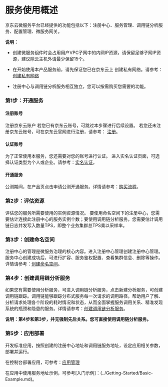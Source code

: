 # 服务使用概述


京东云微服务平台已经提供的功能包括以下：注册中心、服务管理、调用链分析服务、配置管理、微服务网关。 

**说明：**

-   创建微服务组件时会占用用户VPC子网中的内网IP资源，请保留足够子网IP资源，建议除云主机外请最少保留15个。

-   在开始使用本产品服务前，请先保证您已在京东云上 创建私有网络。请参考：[创建私有网络](../../../Networking/Virtual-Private-Cloud/Introduction/Product-Overview.md)

-   注册中心与调用链分析服务相互独立，您可以按需购买您需要的功能。



###  第1步：开通服务
#### 注册账号
注册京东云账户 若您已有京东云账号，可跳过本步骤进行后续设置。 若您还未注册京东云账号，可在京东云官网进行注册，请参考： [注册](https://user.jdcloud.com/register)。

#### 认证账号
为了正常使用本服务，您还需要对您的账号进行认证。
进入实名认证页面，可选择认证类型为个人或企业。请参考：[实名认证](https://uc.jdcloud.com/account/certify)。

#### 开通服务
公测期间，在产品页点击申请公测开通服务。详情请参考：[购买流程](../Pricing/Purchase-Process.md)。


### 第2步：评估资源
评估您的服务所需要使用的实例资源情况。 要使用命名空间下的注册中心，您需要估计连接此注册中心的服务实例个数；要使用调用链分析服务，您需要估计调用链日志并发写入数量TPS，即整个业务集群总TPS乘以采样率。

###  第3步：创建命名空间
注册中心的管理是微服务治理的核心内容。进入注册中心管理创建注册中心管理。服务中心创建成功后，可进行扩容、服务鉴权配置、查看集群信息、删除等操作。详情请参考：[创建命名空间](../Operation-Guide/Operation-Guide/Namespace.md)。

### 第4步：创建调用链分析服务
如果您有需要使用分析服务，可进入调用链分析服务，点击新建分析服务，可创建调用链跟踪。调用链能够跟踪分布式服务每一次请求的调用路径，帮助用户了解、分析请求处理各个阶段的耗时情况和状态，从而全面掌握服务调用关系、精准发现系统的瓶颈和隐患的服务。详情请参考：[创建调用链分析服务](../Operation-Guide/DevOps/Analysis-Service.md)。

**说明：第4步和第3步，并无强制先后关系。您可直接使用调用链分析服务。**

### 第5步：应用部署
开发标准应用，按照创建的注册中心地址和调用链服务地址，设定应用相关参数，部署并运行。

在控制台部署应用，可参考：[应用管理](../Operation-Guide/APP-Manage/APPList.md)

在应用中使用服务地址示例，可参考[入门示例]：(../Getting-Started/Basic-Example.md)。

  
